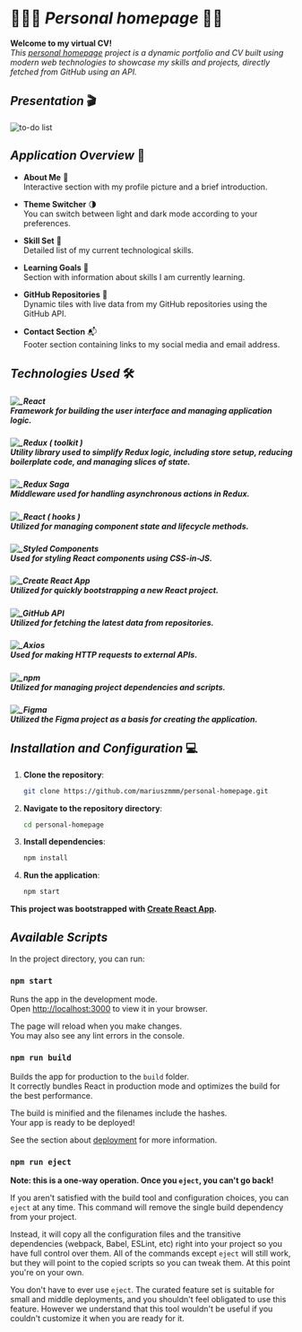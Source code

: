 # 🙋🏻‍♂️ _Personal homepage_ 🚀🌟

**Welcome to my virtual CV!**  
_This [personal homepage](https://myprojects.pl/) project is a dynamic portfolio and CV built using modern web technologies to showcase my skills and projects, directly fetched from GitHub using an API._

## _Presentation_ 🎬

![to-do list](/presentation.gif)

## _Application Overview_ 👀

- **About Me** 📸  
  Interactive section with my profile picture and a brief introduction.

- **Theme Switcher** 🌗  
  You can switch between light and dark mode according to your preferences.

- **Skill Set** 💼  
  Detailed list of my current technological skills.

- **Learning Goals** 🎯  
  Section with information about skills I am currently learning.

- **GitHub Repositories** 📂  
  Dynamic tiles with live data from my GitHub repositories using the GitHub API.

- **Contact Section** 📬  
  Footer section containing links to my social media and email address.

## _Technologies Used_ 🛠️

##### ![_React](https://img.shields.io/badge/React-4dd8ff?style=plastic&logo=react&logoColor=4dd8ff&labelColor=121212)<br>Framework for building the user interface and managing application logic.

##### ![_Redux ( toolkit )](<https://img.shields.io/badge/Redux_(_toolkit_)-7033cc?style=plastic&logo=redux&logoColor=895cd6&labelColor=121212>)<br>Utility library used to simplify Redux logic, including store setup, reducing boilerplate code, and managing slices of state.

##### ![_Redux Saga](https://img.shields.io/badge/Redux_Saga-76E34F?style=plastic&logo=reduxsaga&logoColor=76E34F&labelColor=121212)<br>Middleware used for handling asynchronous actions in Redux.

##### ![_React ( hooks )](<https://img.shields.io/badge/React_(_hooks_)-4dd8ff?style=plastic&logo=react&logoColor=4dd8ff&labelColor=121212>)<br>Utilized for managing component state and lifecycle methods.

##### ![_Styled Components](https://img.shields.io/badge/Styled%20Components-F91F68?style=plastic&logo=styledcomponents&logoColor=fa3879&labelColor=121212)<br>Used for styling React components using CSS-in-JS.

##### ![_Create React App](https://img.shields.io/badge/Create_React_App-4dd8ff?style=plastic&logo=create-react-app&logoColor=4dd8ff&labelColor=121212)<br>Utilized for quickly bootstrapping a new React project.

##### ![_GitHub API](https://img.shields.io/badge/GitHub_API-1f1f1f?style=plastic&logo=github&logoColor=fff&labelColor=121212)<br>Utilized for fetching the latest data from repositories.

##### ![_Axios](https://img.shields.io/badge/Axios-7033cc?style=plastic&logo=axios&logoColor=8253df&labelColor=121212)<br>Used for making HTTP requests to external APIs.

##### ![_npm](https://img.shields.io/badge/npm-d00908?style=plastic&logo=npm&logoColor=f00909&labelColor=121212)<br>Utilized for managing project dependencies and scripts.

##### ![_Figma](https://img.shields.io/badge/Figma-f25425?style=plastic&logo=figma&logoColor=f25425&labelColor=121212)<br>Utilized the Figma project as a basis for creating the application.

## _Installation and Configuration_ 💻

1. **Clone the repository**:
   ```bash
   git clone https://github.com/mariuszmmm/personal-homepage.git
   ```
2. **Navigate to the repository directory**:
   ```bash
   cd personal-homepage
   ```
3. **Install dependencies**:
   ```bash
   npm install
   ```
4. **Run the application**:
   ```bash
   npm start
   ```

**This project was bootstrapped with [Create React App](https://github.com/facebook/create-react-app).**

## _Available Scripts_

In the project directory, you can run:

### `npm start`

Runs the app in the development mode.\
Open [http://localhost:3000](http://localhost:3000) to view it in your browser.

The page will reload when you make changes.\
You may also see any lint errors in the console.

### `npm run build`

Builds the app for production to the `build` folder.\
It correctly bundles React in production mode and optimizes the build for the best performance.

The build is minified and the filenames include the hashes.\
Your app is ready to be deployed!

See the section about [deployment](https://facebook.github.io/create-react-app/docs/deployment) for more information.

### `npm run eject`

**Note: this is a one-way operation. Once you `eject`, you can't go back!**

If you aren't satisfied with the build tool and configuration choices, you can `eject` at any time. This command will remove the single build dependency from your project.

Instead, it will copy all the configuration files and the transitive dependencies (webpack, Babel, ESLint, etc) right into your project so you have full control over them. All of the commands except `eject` will still work, but they will point to the copied scripts so you can tweak them. At this point you're on your own.

You don't have to ever use `eject`. The curated feature set is suitable for small and middle deployments, and you shouldn't feel obligated to use this feature. However we understand that this tool wouldn't be useful if you couldn't customize it when you are ready for it.
